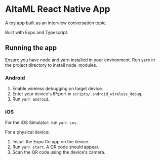 # AltaML React Native App

A toy app built as an interview conversation topic.

Built with Expo and Typescript.

## Running the app

Ensure you have node and yarn installed in your environment.
Run `yarn` in the project directory to install node_modules.

### Android

1. Enable wireless debugging on target device.
2. Enter your device's IP:port in `scripts/.android_wireless_debug`.
3. Run `yarn android`.

### iOS

For the iOS Simulator: run `yarn ios`.

For a physical device:

1. Install the Expo Go app on the device.
2. Run `yarn start`. A QR code should appear.
3. Scan the QR code using the device's camera.

